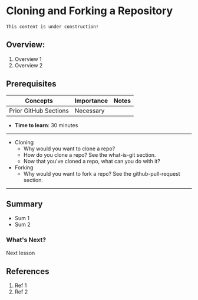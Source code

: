 # Cloning and Forking a Repository

```{note}
This content is under construction!
```

## Overview:

1. Overview 1
1. Overview 2

## Prerequisites

| Concepts              | Importance | Notes |
| --------------------- | ---------- | ----- |
| Prior GitHub Sections | Necessary  |       |

- **Time to learn**: 30 minutes

---

- Cloning
  - Why would you want to clone a repo?
  - How do you clone a repo? See the what-is-git section.
  - Now that you've cloned a repo, what can you do with it?
- Forking
  - Why would you want to fork a repo? See the github-pull-request section.

---

## Summary

- Sum 1
- Sum 2

### What's Next?

Next lesson

## References

1. Ref 1
1. Ref 2
